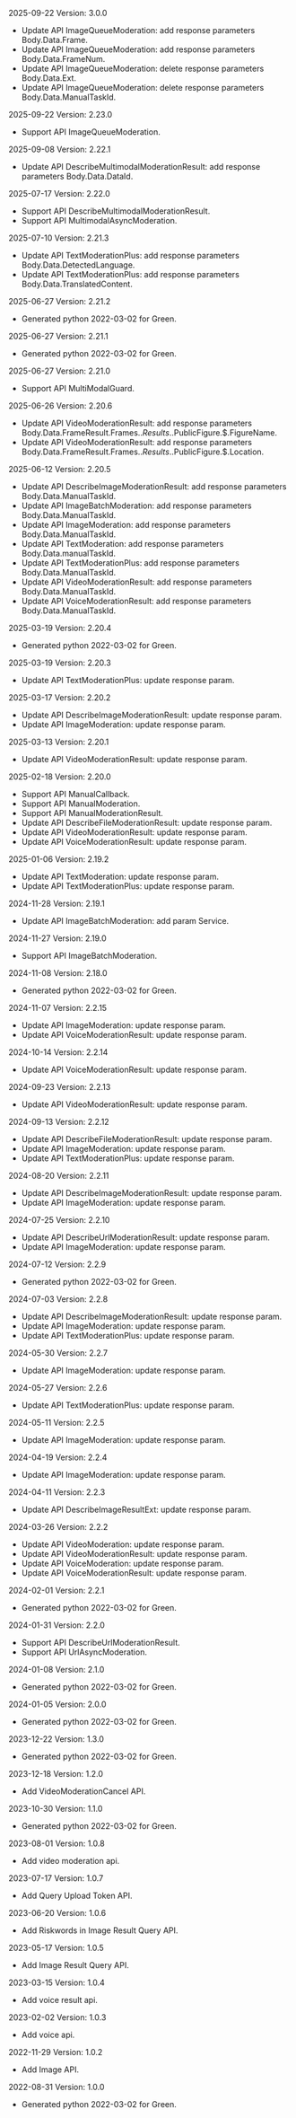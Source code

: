 2025-09-22 Version: 3.0.0
- Update API ImageQueueModeration: add response parameters Body.Data.Frame.
- Update API ImageQueueModeration: add response parameters Body.Data.FrameNum.
- Update API ImageQueueModeration: delete response parameters Body.Data.Ext.
- Update API ImageQueueModeration: delete response parameters Body.Data.ManualTaskId.


2025-09-22 Version: 2.23.0
- Support API ImageQueueModeration.


2025-09-08 Version: 2.22.1
- Update API DescribeMultimodalModerationResult: add response parameters Body.Data.DataId.


2025-07-17 Version: 2.22.0
- Support API DescribeMultimodalModerationResult.
- Support API MultimodalAsyncModeration.


2025-07-10 Version: 2.21.3
- Update API TextModerationPlus: add response parameters Body.Data.DetectedLanguage.
- Update API TextModerationPlus: add response parameters Body.Data.TranslatedContent.


2025-06-27 Version: 2.21.2
- Generated python 2022-03-02 for Green.

2025-06-27 Version: 2.21.1
- Generated python 2022-03-02 for Green.

2025-06-27 Version: 2.21.0
- Support API MultiModalGuard.


2025-06-26 Version: 2.20.6
- Update API VideoModerationResult: add response parameters Body.Data.FrameResult.Frames.$.Results.$.PublicFigure.$.FigureName.
- Update API VideoModerationResult: add response parameters Body.Data.FrameResult.Frames.$.Results.$.PublicFigure.$.Location.


2025-06-12 Version: 2.20.5
- Update API DescribeImageModerationResult: add response parameters Body.Data.ManualTaskId.
- Update API ImageBatchModeration: add response parameters Body.Data.ManualTaskId.
- Update API ImageModeration: add response parameters Body.Data.ManualTaskId.
- Update API TextModeration: add response parameters Body.Data.manualTaskId.
- Update API TextModerationPlus: add response parameters Body.Data.ManualTaskId.
- Update API VideoModerationResult: add response parameters Body.Data.ManualTaskId.
- Update API VoiceModerationResult: add response parameters Body.Data.ManualTaskId.


2025-03-19 Version: 2.20.4
- Generated python 2022-03-02 for Green.

2025-03-19 Version: 2.20.3
- Update API TextModerationPlus: update response param.


2025-03-17 Version: 2.20.2
- Update API DescribeImageModerationResult: update response param.
- Update API ImageModeration: update response param.


2025-03-13 Version: 2.20.1
- Update API VideoModerationResult: update response param.


2025-02-18 Version: 2.20.0
- Support API ManualCallback.
- Support API ManualModeration.
- Support API ManualModerationResult.
- Update API DescribeFileModerationResult: update response param.
- Update API VideoModerationResult: update response param.
- Update API VoiceModerationResult: update response param.


2025-01-06 Version: 2.19.2
- Update API TextModeration: update response param.
- Update API TextModerationPlus: update response param.


2024-11-28 Version: 2.19.1
- Update API ImageBatchModeration: add param Service.


2024-11-27 Version: 2.19.0
- Support API ImageBatchModeration.


2024-11-08 Version: 2.18.0
- Generated python 2022-03-02 for Green.

2024-11-07 Version: 2.2.15
- Update API ImageModeration: update response param.
- Update API VoiceModerationResult: update response param.


2024-10-14 Version: 2.2.14
- Update API VoiceModerationResult: update response param.


2024-09-23 Version: 2.2.13
- Update API VideoModerationResult: update response param.


2024-09-13 Version: 2.2.12
- Update API DescribeFileModerationResult: update response param.
- Update API ImageModeration: update response param.
- Update API TextModerationPlus: update response param.


2024-08-20 Version: 2.2.11
- Update API DescribeImageModerationResult: update response param.
- Update API ImageModeration: update response param.


2024-07-25 Version: 2.2.10
- Update API DescribeUrlModerationResult: update response param.
- Update API ImageModeration: update response param.


2024-07-12 Version: 2.2.9
- Generated python 2022-03-02 for Green.

2024-07-03 Version: 2.2.8
- Update API DescribeImageModerationResult: update response param.
- Update API ImageModeration: update response param.
- Update API TextModerationPlus: update response param.


2024-05-30 Version: 2.2.7
- Update API ImageModeration: update response param.


2024-05-27 Version: 2.2.6
- Update API TextModerationPlus: update response param.


2024-05-11 Version: 2.2.5
- Update API ImageModeration: update response param.


2024-04-19 Version: 2.2.4
- Update API ImageModeration: update response param.


2024-04-11 Version: 2.2.3
- Update API DescribeImageResultExt: update response param.


2024-03-26 Version: 2.2.2
- Update API VideoModeration: update response param.
- Update API VideoModerationResult: update response param.
- Update API VoiceModeration: update response param.
- Update API VoiceModerationResult: update response param.


2024-02-01 Version: 2.2.1
- Generated python 2022-03-02 for Green.

2024-01-31 Version: 2.2.0
- Support API DescribeUrlModerationResult.
- Support API UrlAsyncModeration.


2024-01-08 Version: 2.1.0
- Generated python 2022-03-02 for Green.

2024-01-05 Version: 2.0.0
- Generated python 2022-03-02 for Green.

2023-12-22 Version: 1.3.0
- Generated python 2022-03-02 for Green.

2023-12-18 Version: 1.2.0
- Add VideoModerationCancel API.

2023-10-30 Version: 1.1.0
- Generated python 2022-03-02 for Green.

2023-08-01 Version: 1.0.8
- Add video moderation api.

2023-07-17 Version: 1.0.7
- Add Query Upload Token API.

2023-06-20 Version: 1.0.6
- Add Riskwords in Image Result Query API.

2023-05-17 Version: 1.0.5
- Add Image Result Query API.

2023-03-15 Version: 1.0.4
- Add voice result api.

2023-02-02 Version: 1.0.3
- Add voice api.

2022-11-29 Version: 1.0.2
- Add Image API.

2022-08-31 Version: 1.0.0
- Generated python 2022-03-02 for Green.

